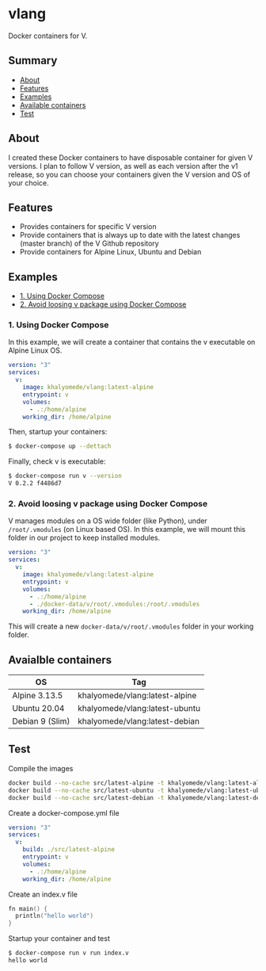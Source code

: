 # vlang

Docker containers for V.

## Summary

- [About](#about)
- [Features](#features)
- [Examples](#examples)
- [Available containers](#available-containers)
- [Test](#test)

## About

I created these Docker containers to have disposable container for given V versions. I plan to follow V version, as well as each version after the v1 release, so you can choose your containers given the V version and OS of your choice.

## Features

- Provides containers for specific V version
- Provide containers that is always up to date with the latest changes (master branch) of the V Github repository
- Provide containers for Alpine Linux, Ubuntu and Debian

## Examples

- [1. Using Docker Compose](#1-using-docker-compose)
- [2. Avoid loosing v package using Docker Compose](#2-avoid-loosing-v-package-using-docker-compose)

### 1. Using Docker Compose

In this example, we will create a container that contains the v executable on Alpine Linux OS.

```yml
version: "3"
services:
  v:
    image: khalyomede/vlang:latest-alpine
    entrypoint: v
    volumes:
      - .:/home/alpine
    working_dir: /home/alpine
```

Then, startup your containers:

```bash
$ docker-compose up --dettach
```

Finally, check v is executable:

```bash
$ docker-compose run v --version
V 0.2.2 f4486d7
```

### 2. Avoid loosing v package using Docker Compose

V manages modules on a OS wide folder (like Python), under `/root/.vmodules` (on Linux based OS). In this example, we will mount this folder in our project to keep installed modules.

```yml
version: "3"
services:
  v:
    image: khalyomede/vlang:latest-alpine
    entrypoint: v
    volumes:
      - .:/home/alpine
      - ./docker-data/v/root/.vmodules:/root/.vmodules
    working_dir: /home/alpine
```

This will create a new `docker-data/v/root/.vmodules` folder in your working folder.

## Avaialble containers

| OS              | Tag                            |
|-----------------|--------------------------------|
| Alpine 3.13.5   | khalyomede/vlang:latest-alpine |
| Ubuntu 20.04    | khalyomede/vlang:latest-ubuntu |
| Debian 9 (Slim) | khalyomede/vlang:latest-debian |

## Test

Compile the images

```bash
docker build --no-cache src/latest-alpine -t khalyomede/vlang:latest-alpine
docker build --no-cache src/latest-ubuntu -t khalyomede/vlang:latest-ubuntu
docker build --no-cache src/latest-debian -t khalyomede/vlang:latest-debian
```

Create a docker-compose.yml file

```yml
version: "3"
services:
  v:
    build: ./src/latest-alpine
    entrypoint: v
    volumes:
      - .:/home/alpine
    working_dir: /home/alpine
```

Create an index.v file

```v
fn main() {
  println("hello world")
}
```

Startup your container and test

```bash
$ docker-compose run v run index.v
hello world
```
